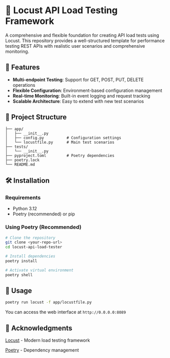 # 🚀 Locust API Load Testing Framework

A comprehensive and flexible foundation for creating API load tests using Locust. This repository provides a well-structured template for performance testing REST APIs with realistic user scenarios and comprehensive monitoring.

## 🎯 Features

- **Multi-endpoint Testing**: Support for GET, POST, PUT, DELETE operations
- **Flexible Configuration**: Environment-based configuration management
- **Real-time Monitoring**: Built-in event logging and request tracking
- **Scalable Architecture**: Easy to extend with new test scenarios

## 📁 Project Structure

```
├── app/
│   ├── __init__.py
│   ├── config.py          # Configuration settings
│   └── locustfile.py      # Main test scenarios
├── tests/
│   └── __init__.py
├── pyproject.toml         # Poetry dependencies
├── poetry.lock
└── README.md
```

## 🛠️ Installation

### Requirements

- Python 3.12
- Poetry (recommended) or pip

### Using Poetry (Recommended)

```bash
# Clone the repository
git clone <your-repo-url>
cd locust-api-load-tester

# Install dependencies
poetry install

# Activate virtual environment
poetry shell
```

## 🚀 Usage

```bash
poetry run locust -f app/locustfile.py
```

You can access the web interface at `http://0.0.0.0:8089`

## 🙏 Acknowledgments

[Locust](https://github.com/locustio/locust) - Modern load testing framework

[Poetry](https://python-poetry.org/) - Dependency management
